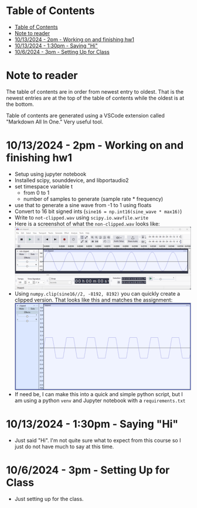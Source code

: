 # Table of Contents
- [Table of Contents](#table-of-contents)
- [Note to reader](#note-to-reader)
- [10/13/2024 - 2pm - Working on and finishing hw1](#10132024---2pm---working-on-and-finishing-hw1)
- [10/13/2024 - 1:30pm - Saying "Hi"](#10132024---130pm---saying-hi)
- [10/6/2024 - 3pm - Setting Up for Class](#1062024---3pm---setting-up-for-class)

# Note to reader
The table of contents are in order from newest entry to oldest. That is 
the newest entries are at the top of the table of contents while the 
oldest is at the bottom.

Table of contents are generated using a VSCode extension called 
"Markdown All In One." Very useful tool.

# 10/13/2024 - 2pm - Working on and finishing hw1
- Setup using jupyter notebook
- Installed scipy, sounddevice, and libportaudio2
- set timespace variable t
  - from 0 to 1
  - number of samples to generate (sample rate * frequency)
- use that to generate a sine wave from -1 to 1 using floats
- Convert to 16 bit signed ints (`sine16 = np.int16(sine_wave * max16)`)
- Write to `not-clipped.wav` using `scipy.io.wavfile.write`
- Here is a screenshot of what the `non-clipped.wav` looks like:
![](code/hw1-clipped/hw1assets/notclipped.png)
- Using `numpy.clip(sine16//2, -8192, 8192)` you can quickly create a 
clipped version. That looks like this and matches the assignment:
![](code/hw1-clipped/hw1assets/clipped.png)
- If need be, I can make this into a quick and simple python script, but I
am using a python `venv` and Jupyter notebook with a `requirements.txt`

# 10/13/2024 - 1:30pm - Saying "Hi"
- Just said "Hi". I'm not quite sure what to expect from this course 
so I just do not have much to say at this time.

# 10/6/2024 - 3pm - Setting Up for Class
- Just setting up for the class.